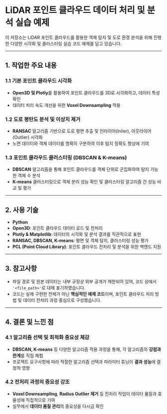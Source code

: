 # LiDAR 포인트 클라우드 데이터 처리 및 분석 실습 예제 
이 저장소는 LiDAR 포인트 클라우드를 활용한 객체 탐지 및 도로 환경 분석을 위해 진행한 다양한 시각화 및 클러스터링 실습 코드 예제를 담고 있습니다.

---

## 1. 작업한 주요 내용

### 1.1 기본 포인트 클라우드 시각화
- **Open3D 및 Plotly**를 활용하여 포인트 클라우드를 3D로 시각화하고, 데이터 특성 확인  
- 데이터 처리 속도 개선을 위한 **Voxel Downsampling** 적용  

### 1.2 도로 평탄도 분석 및 이상치 제거
- **RANSAC** 알고리즘 기반으로 도로 평면 추출 및 인라이어(Inlier), 아웃라이어(Outlier) 시각화  
- 노면 데이터와 객체 데이터를 명확히 구분하여 이후 탐지 정확도 향상에 기여  

### 1.3 포인트 클라우드 클러스터링 (DBSCAN & K-means)
- **DBSCAN** 알고리즘을 통해 포인트 클라우드를 객체 단위로 군집화하여 탐지 가능한 객체 수 분석  
- **K-means** 클러스터링으로 객체 분리 성능 확인 및 클러스터링 알고리즘 간 성능 비교 및 평가  

---

## 2. 사용 기술
- **Python**  
- **Open3D**: 포인트 클라우드 데이터 로드 및 전처리  
- **Plotly & Matplotlib**: 데이터의 시각화 및 분석 결과를 직관적으로 표현  
- **RANSAC, DBSCAN, K-means**: 평면 및 객체 탐지, 클러스터링 성능 평가  
- **PCL (Point Cloud Library)**: 포인트 클라우드 전처리 및 분석을 위한 백엔드 지원  

---

## 3. 참고사항
- 파일 경로 및 원본 데이터는 내부 규정상 외부 공개가 제한되어 있어, 코드 상에서 `'<file_path>'`로 대체 표기하였습니다.  
- 코드는 실제 구현한 전체가 아닌 **핵심적인 예제 코드**이며, 포인트 클라우드 처리 방법 및 데이터 전처리 과정 중심으로 구성했습니다.

---

## 4. 결론 및 느낀 점

### 4.1 알고리즘 선택 및 최적화 중요성 체감
- **DBSCAN, K-means** 등 다양한 알고리즘 적용 과정을 통해, 각 알고리즘의 **강점과 한계**를 직접 체험  
- 프로젝트 요구사항에 따라 적절한 알고리즘 선택과 파라미터 튜닝이 **결과 성능**에 결정적 영향

### 4.2 전처리 과정의 중요성 강조
- **Voxel Downsampling**, **Radius Outlier 제거** 등 전처리 작업이 데이터 품질과 효율성에 직접적으로 기여  
- 실무에서 **데이터 품질 관리**의 중요성을 다시금 확인
